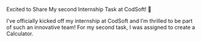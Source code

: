 Excited to Share My second Internship Task at CodSoft! 🚀

I’ve officially kicked off my internship at CodSoft and I’m thrilled to be part of such an innovative team! For my second task, I was assigned to create a Calculator.
